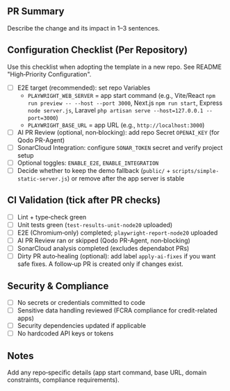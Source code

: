 ## PR Summary

Describe the change and its impact in 1–3 sentences.

## Configuration Checklist (Per Repository)

Use this checklist when adopting the template in a new repo. See README "High‑Priority Configuration".

- [ ] E2E target (recommended): set repo Variables
  - `PLAYWRIGHT_WEB_SERVER` = app start command (e.g., Vite/React `npm run preview -- --host --port 3000`, Next.js `npm run start`, Express `node server.js`, Laravel `php artisan serve --host=127.0.0.1 --port=3000`)
  - `PLAYWRIGHT_BASE_URL` = app URL (e.g., `http://localhost:3000`)
- [ ] AI PR Review (optional, non‑blocking): add repo Secret `OPENAI_KEY` (for Qodo PR-Agent)
- [ ] SonarCloud Integration: configure `SONAR_TOKEN` secret and verify project setup
- [ ] Optional toggles: `ENABLE_E2E`, `ENABLE_INTEGRATION`
- [ ] Decide whether to keep the demo fallback (`public/` + `scripts/simple-static-server.js`) or remove after the app server is stable

## CI Validation (tick after PR checks)

- [ ] Lint + type‑check green
- [ ] Unit tests green (`test-results-unit-node20` uploaded)
- [ ] E2E (Chromium‑only) completed; `playwright-report-node20` uploaded
- [ ] AI PR Review ran or skipped (Qodo PR-Agent, non‑blocking)
- [ ] SonarCloud analysis completed (excludes dependabot PRs)
- [ ] Dirty PR auto‑healing (optional): add label `apply-ai-fixes` if you want safe fixes. A follow‑up PR is created only if changes exist.

## Security & Compliance

- [ ] No secrets or credentials committed to code
- [ ] Sensitive data handling reviewed (FCRA compliance for credit-related apps)
- [ ] Security dependencies updated if applicable
- [ ] No hardcoded API keys or tokens

## Notes

Add any repo‑specific details (app start command, base URL, domain constraints, compliance requirements).
